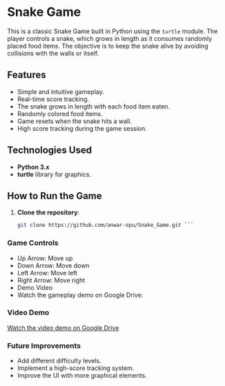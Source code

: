 # Snake Game

This is a classic Snake Game built in Python using the `turtle` module. The player controls a snake, which grows in length as it consumes randomly placed food items. The objective is to keep the snake alive by avoiding collisions with the walls or itself.

## Features
- Simple and intuitive gameplay.
- Real-time score tracking.
- The snake grows in length with each food item eaten.
- Randomly colored food items.
- Game resets when the snake hits a wall.
- High score tracking during the game session.

## Technologies Used
- **Python 3.x**
- **turtle** library for graphics.

## How to Run the Game

1. **Clone the repository**:
   ```bash
   git clone https://github.com/anwar-opu/Snake_Game.git ```
### Game Controls
- Up Arrow: Move up
- Down Arrow: Move down
- Left Arrow: Move left
- Right Arrow: Move right
- Demo Video
- Watch the gameplay demo on Google Drive:
### Video Demo

[Watch the video demo on Google Drive](https://drive.google.com/file/d/1oMnuLiwEWEdUELS6Ar2rwMzAJkEPb62m/view?usp=drive_link)

### Future Improvements
- Add different difficulty levels.
- Implement a high-score tracking system.
- Improve the UI with more graphical elements.
